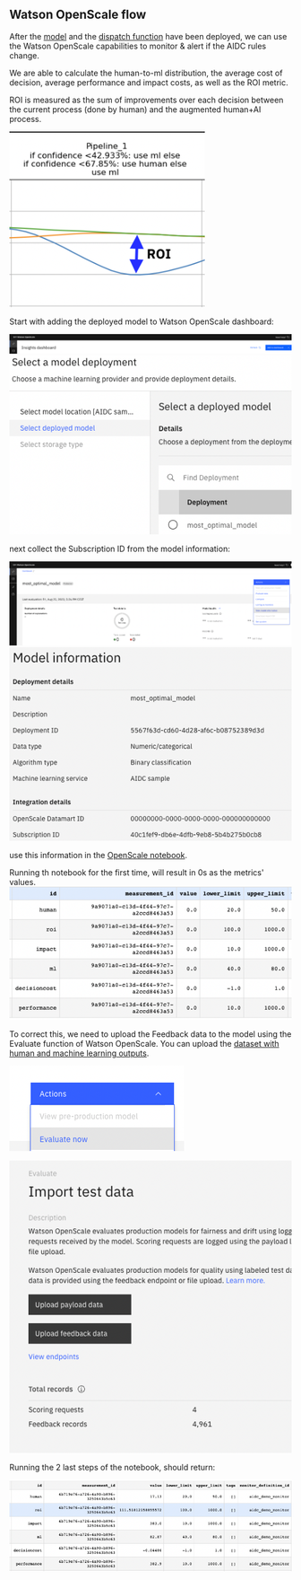 <a id="openscale"></a>
## Watson OpenScale flow

After the [model](../README.md#model) and the [dispatch function](../docs/WML.md#wml) have been deployed, 
we can use the Watson OpenScale capabilities to monitor & alert if the AIDC rules change.

We are able to calculate the human-to-ml distribution, the average cost of decision, 
average performance and impact costs, as well as the ROI metric.

ROI is measured as the sum of improvements over each decision between the current process (done by human) and the augmented
human+AI process.

![roi](../images/roi.png)

Start with adding the deployed model to Watson OpenScale dashboard:

![add_model](../images/add_model.png)
![add_deployment](../images/add_deployment.png)

next collect the Subscription ID from the model information:

![model_info](../images/model_info.png)
![subscription](../images/subscription.png)

use this information in the [OpenScale notebook](../notebooks/OpenScale_flow.ipynb).

Running th notebook for the first time, will result in 0s as the metrics' values.
![first_run](../images/first_run.png)

To correct this, we need to upload the Feedback data to the model using the Evaluate function of Watson OpenScale.
You can upload the [dataset with human and machine learning outputs](data/credit_human_ml.csv).

![evaluate](../images/evaluate.png)

![feedback](../images/feedback.png)

Running the 2 last steps of the notebook, should return:

![second_run](../images/second_run.png)